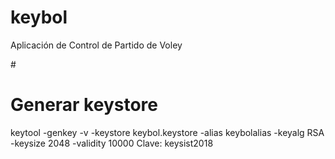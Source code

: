 # keybol
Aplicación de Control de Partido de Voley

#<h1>Generar keystore</h1>
keytool -genkey -v -keystore keybol.keystore -alias keybolalias -keyalg RSA -keysize 2048 -validity 10000
Clave: keysist2018
